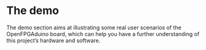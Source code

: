 # The demo
The demo section aims at illustrating some real user scenarios of the OpenFPGAduino board, which can help you have a further understanding of this project’s hardware and software.